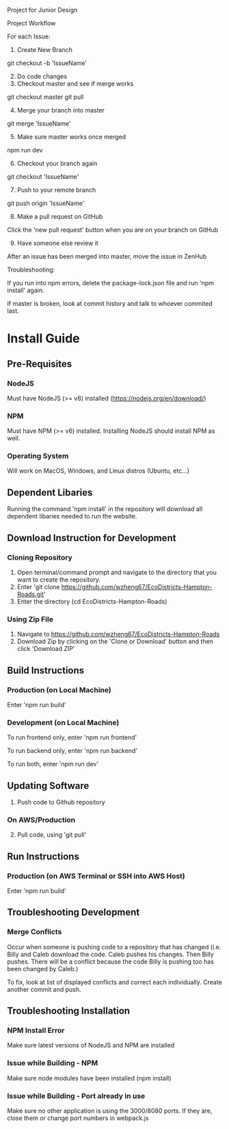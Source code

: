
Project for Junior Design

Project Workflow

For each Issue:

1. Create New Branch

git checkout -b 'IssueName'

2. Do code changes
3. Checkout master and see if merge works

git checkout master
git pull

4. Merge your branch into master

git merge 'IssueName'

5. Make sure master works once merged

npm run dev

6. Checkout your branch again

git checkout 'IssueName'

7. Push to your remote branch

git push origin 'IssueName'

8. Make a pull request on GitHub

Click the 'new pull request' button when you are on your branch on GitHub

9. Have someone else review it

After an issue has been merged into master, move the issue in ZenHub


Troubleshooting:

If you run into npm errors, delete the package-lock.json file and run 'npm install' again.

If master is broken, look at commit history and talk to whoever commited last.

# Install Guide

## Pre-Requisites

### NodeJS

Must have NodeJS (>= v8) installed (https://nodejs.org/en/download/)

### NPM

Must have NPM (>= v6) installed. Installing NodeJS should install NPM as well.

### Operating System

Will work on MacOS, Windows, and Linux distros (Ubuntu, etc...)

## Dependent Libaries

Running the command 'npm install' in the repository will download all dependent libaries needed to run the website.

## Download Instruction for Development

### Cloning Repository

1. Open terminal/command prompt and navigate to the directory that you want to create the repository. 
2. Enter 'git clone https://github.com/wzheng67/EcoDistricts-Hampton-Roads.git'
3. Enter the directory (cd EcoDistricts-Hampton-Roads)

### Using Zip File

1. Navigate to https://github.com/wzheng67/EcoDistricts-Hampton-Roads
2. Download Zip  by clicking on the 'Clone or Download' button and then click 'Download ZIP'

## Build Instructions

### Production (on Local Machine)

Enter 'npm run build'

### Development (on Local Machine)

To run frontend only, enter 'npm run frontend'

To run backend only, enter 'npm run backend'

To run both, enter 'npm run dev'

## Updating Software

1. Push code to Github repository 

### On AWS/Production

2. Pull code, using 'git pull'

## Run Instructions

### Production (on AWS Terminal or SSH into AWS Host)

Enter 'npm run build'

## Troubleshooting Development

### Merge Conflicts

Occur when someone is pushing code to a repository that has changed (i.e. Billy and Caleb download the code. Caleb pushes his changes. Then Billy pushes. There will be a conflict because the code Billy is pushing too has been changed by Caleb.)

To fix, look at list of displayed conflicts and correct each individually. Create another commit and push.

## Troubleshooting Installation

### NPM Install Error

Make sure latest versions of NodeJS and NPM are installed

### Issue while Building - NPM

Make sure node modules have been installed (npm install)

### Issue while Building - Port already in use

Make sure no other application is using the 3000/8080 ports. If they are, close them or change port numbers in webpack.js

